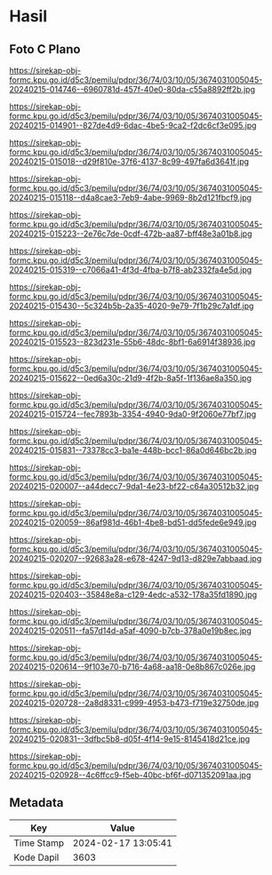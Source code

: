 # Hasil

## Foto C Plano

https://sirekap-obj-formc.kpu.go.id/d5c3/pemilu/pdpr/36/74/03/10/05/3674031005045-20240215-014746--6960781d-457f-40e0-80da-c55a8892ff2b.jpg

https://sirekap-obj-formc.kpu.go.id/d5c3/pemilu/pdpr/36/74/03/10/05/3674031005045-20240215-014901--827de4d9-6dac-4be5-9ca2-f2dc6cf3e095.jpg

https://sirekap-obj-formc.kpu.go.id/d5c3/pemilu/pdpr/36/74/03/10/05/3674031005045-20240215-015018--d29f810e-37f6-4137-8c99-497fa6d3641f.jpg

https://sirekap-obj-formc.kpu.go.id/d5c3/pemilu/pdpr/36/74/03/10/05/3674031005045-20240215-015118--d4a8cae3-7eb9-4abe-9969-8b2d121fbcf9.jpg

https://sirekap-obj-formc.kpu.go.id/d5c3/pemilu/pdpr/36/74/03/10/05/3674031005045-20240215-015223--2e76c7de-0cdf-472b-aa87-bff48e3a01b8.jpg

https://sirekap-obj-formc.kpu.go.id/d5c3/pemilu/pdpr/36/74/03/10/05/3674031005045-20240215-015319--c7066a41-4f3d-4fba-b7f8-ab2332fa4e5d.jpg

https://sirekap-obj-formc.kpu.go.id/d5c3/pemilu/pdpr/36/74/03/10/05/3674031005045-20240215-015430--5c324b5b-2a35-4020-9e79-7f1b29c7a1df.jpg

https://sirekap-obj-formc.kpu.go.id/d5c3/pemilu/pdpr/36/74/03/10/05/3674031005045-20240215-015523--823d231e-55b6-48dc-8bf1-6a6914f38936.jpg

https://sirekap-obj-formc.kpu.go.id/d5c3/pemilu/pdpr/36/74/03/10/05/3674031005045-20240215-015622--0ed6a30c-21d9-4f2b-8a5f-1f136ae8a350.jpg

https://sirekap-obj-formc.kpu.go.id/d5c3/pemilu/pdpr/36/74/03/10/05/3674031005045-20240215-015724--fec7893b-3354-4940-9da0-9f2060e77bf7.jpg

https://sirekap-obj-formc.kpu.go.id/d5c3/pemilu/pdpr/36/74/03/10/05/3674031005045-20240215-015831--73378cc3-ba1e-448b-bcc1-86a0d646bc2b.jpg

https://sirekap-obj-formc.kpu.go.id/d5c3/pemilu/pdpr/36/74/03/10/05/3674031005045-20240215-020007--a44decc7-9da1-4e23-bf22-c64a30512b32.jpg

https://sirekap-obj-formc.kpu.go.id/d5c3/pemilu/pdpr/36/74/03/10/05/3674031005045-20240215-020059--86af981d-46b1-4be8-bd51-dd5fede6e949.jpg

https://sirekap-obj-formc.kpu.go.id/d5c3/pemilu/pdpr/36/74/03/10/05/3674031005045-20240215-020207--92683a28-e678-4247-9d13-d829e7abbaad.jpg

https://sirekap-obj-formc.kpu.go.id/d5c3/pemilu/pdpr/36/74/03/10/05/3674031005045-20240215-020403--35848e8a-c129-4edc-a532-178a35fd1890.jpg

https://sirekap-obj-formc.kpu.go.id/d5c3/pemilu/pdpr/36/74/03/10/05/3674031005045-20240215-020511--fa57d14d-a5af-4090-b7cb-378a0e19b8ec.jpg

https://sirekap-obj-formc.kpu.go.id/d5c3/pemilu/pdpr/36/74/03/10/05/3674031005045-20240215-020614--9f103e70-b716-4a68-aa18-0e8b867c026e.jpg

https://sirekap-obj-formc.kpu.go.id/d5c3/pemilu/pdpr/36/74/03/10/05/3674031005045-20240215-020728--2a8d8331-c999-4953-b473-f719e32750de.jpg

https://sirekap-obj-formc.kpu.go.id/d5c3/pemilu/pdpr/36/74/03/10/05/3674031005045-20240215-020831--3dfbc5b8-d05f-4f14-9e15-8145418d21ce.jpg

https://sirekap-obj-formc.kpu.go.id/d5c3/pemilu/pdpr/36/74/03/10/05/3674031005045-20240215-020928--4c6ffcc9-f5eb-40bc-bf6f-d071352091aa.jpg


## Metadata

| Key        | Value               |
| ---------- | ------------------- |
| Time Stamp | 2024-02-17 13:05:41 |
| Kode Dapil | 3603                |



